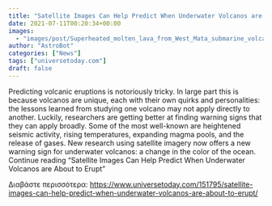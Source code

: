 ```yaml
---
title: "Satellite Images Can Help Predict When Underwater Volcanos are About to Erupt"
date: 2021-07-11T00:20:34+00:00
images:
  - "images/post/Superheated_molten_lava_from_West_Mata_submarine_volcano.jpg"
author: "AstroBot"
categories: ["News"]
tags: ["universetoday.com"]
draft: false
---
```


Predicting volcanic eruptions is notoriously tricky. In large part this is because volcanos are unique, each with their own quirks and personalities: the lessons learned from studying one volcano may not apply directly to another. Luckily, researchers are getting better at finding warning signs that they can apply broadly. Some of the most well-known are heightened seismic activity, rising temperatures, expanding magma pools, and the release of gases. New research using satellite imagery now offers a new warning sign for underwater volcanos: a change in the color of the ocean. Continue reading “Satellite Images Can Help Predict When Underwater Volcanos are About to Erupt” 

Διαβάστε περισσότερα: https://www.universetoday.com/151795/satellite-images-can-help-predict-when-underwater-volcanos-are-about-to-erupt/
